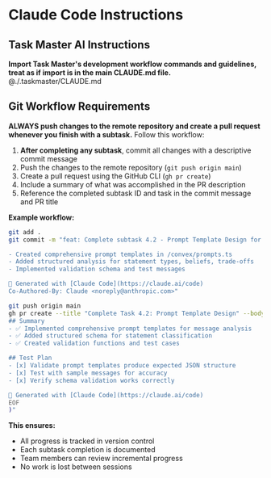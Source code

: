 # Claude Code Instructions

## Task Master AI Instructions

**Import Task Master's development workflow commands and guidelines, treat as if import is in the main CLAUDE.md file.**
@./.taskmaster/CLAUDE.md

## Git Workflow Requirements

**ALWAYS push changes to the remote repository and create a pull request whenever you finish with a subtask.** Follow this workflow:

1. **After completing any subtask**, commit all changes with a descriptive commit message
2. Push the changes to the remote repository (`git push origin main`)
3. Create a pull request using the GitHub CLI (`gh pr create`)
4. Include a summary of what was accomplished in the PR description
5. Reference the completed subtask ID and task in the commit message and PR title

**Example workflow:**

```bash
git add .
git commit -m "feat: Complete subtask 4.2 - Prompt Template Design for Message Analysis

- Created comprehensive prompt templates in /convex/prompts.ts
- Added structured analysis for statement types, beliefs, trade-offs
- Implemented validation schema and test messages

🤖 Generated with [Claude Code](https://claude.ai/code)
Co-Authored-By: Claude <noreply@anthropic.com>"

git push origin main
gh pr create --title "Complete Task 4.2: Prompt Template Design" --body "$(cat <<'EOF'
## Summary
- ✅ Implemented comprehensive prompt templates for message analysis
- ✅ Added structured schema for statement classification
- ✅ Created validation functions and test cases

## Test Plan
- [x] Validate prompt templates produce expected JSON structure
- [x] Test with sample messages for accuracy
- [x] Verify schema validation works correctly

🤖 Generated with [Claude Code](https://claude.ai/code)
EOF
)"
```

**This ensures:**

- All progress is tracked in version control
- Each subtask completion is documented
- Team members can review incremental progress
- No work is lost between sessions

